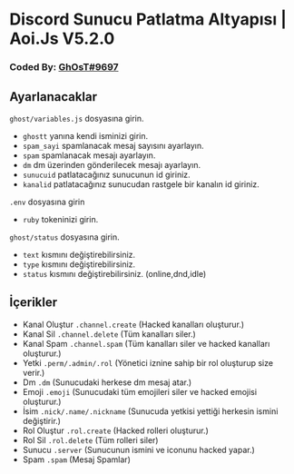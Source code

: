 # Discord Sunucu Patlatma Altyapısı | Aoi.Js V5.2.0
### Coded By: [GhOsT#9697](https://discord.com/users/573504001732116490)

## Ayarlanacaklar
`ghost/variables.js`  dosyasına girin. <br>
- `ghostt` yanına kendi isminizi girin. <br> 
- `spam_sayi` spamlanacak mesaj sayısını ayarlayın. <br>
- `spam` spamlanacak mesajı ayarlayın. <br>
- `dm` dm üzerinden gönderilecek mesajı ayarlayın.
- `sunucuid` patlatacağınız sunucunun id giriniz.
- `kanalid` patlatacağınız sunucudan rastgele bir kanalın id giriniz.

`.env` dosyasına girin <br>
- `ruby` tokeninizi girin.

`ghost/status` dosyasına girin. <br>
- `text` kısmını değiştirebilirsiniz.
- `type` kısmını değiştirebilirsiniz.
- `status` kısmını değiştirebilirsiniz. (online,dnd,idle)



## İçerikler
- Kanal Oluştur `.channel.create` (Hacked kanalları oluşturur.)
- Kanal Sil `.channel.delete` (Tüm kanalları siler.)
- Kanal Spam `.channel.spam` (Tüm kanalları siler ve hacked kanalları oluşturur.)
- Yetki `.perm/.admin/.rol` (Yönetici iznine sahip bir rol oluşturup size verir.)
- Dm `.dm` (Sunucudaki herkese dm mesaj atar.)
- Emoji `.emoji` (Sunucudaki tüm emojileri siler ve hacked emojisi oluşturur.)
- İsim `.nick/.name/.nickname` (Sunucuda yetkisi yettiği herkesin ismini değiştirir.)
- Rol Oluştur `.rol.create` (Hacked rolleri oluşturur.)
- Rol Sil `.rol.delete` (Tüm rolleri siler)
- Sunucu `.server` (Sunucunun ismini ve iconunu hacked yapar.)
- Spam `.spam` (Mesaj Spamlar)

